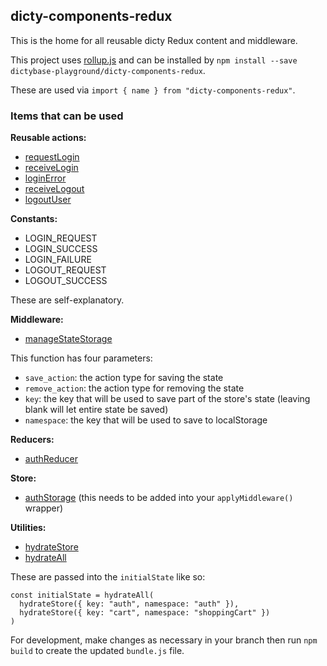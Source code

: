 ## dicty-components-redux

This is the home for all reusable dicty Redux content and middleware.

This project uses [rollup.js](https://rollupjs.org/guide/en) and can be installed by `npm install --save dictybase-playground/dicty-components-redux`.

These are used via `import { name } from "dicty-components-redux"`.

### Items that can be used

**Reusable actions:**

* [requestLogin](/src/actions/auth.js)
* [receiveLogin](/src/actions/auth.js)
* [loginError](/src/actions/auth.js)
* [receiveLogout](/src/actions/auth.js)
* [logoutUser](/src/actions/auth.js)

**Constants:**

* LOGIN_REQUEST
* LOGIN_SUCCESS
* LOGIN_FAILURE
* LOGOUT_REQUEST
* LOGOUT_SUCCESS

These are self-explanatory.

**Middleware:**

* [manageStateStorage](/src/middleware/storage.js)

This function has four parameters:

* `save_action`: the action type for saving the state
* `remove_action`: the action type for removing the state
* `key`: the key that will be used to save part of the store's state (leaving blank will let entire state be saved)
* `namespace`: the key that will be used to save to localStorage

**Reducers:**

* [authReducer](/src/reducers/auth.js)

**Store:**

* [authStorage](/src/store/store.js) (this needs to be added into your `applyMiddleware()` wrapper)

**Utilities:**

* [hydrateStore](/src/utils/hydrateStore.js)
* [hydrateAll](/src/utils/hydrateStore.js)

These are passed into the `initialState` like so:

```
const initialState = hydrateAll(
  hydrateStore({ key: "auth", namespace: "auth" }),
  hydrateStore({ key: "cart", namespace: "shoppingCart" })
)
```

For development, make changes as necessary in your branch then run `npm build` to create the updated `bundle.js` file.
